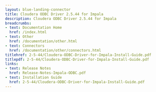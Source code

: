 ```yaml
---
layout: blue-landing-connector
title: Cloudera ODBC Driver 2.5.44 for Impala
description: Cloudera ODBC Driver 2.5.44 for Impala
breadcrumbs:
- text: Documentation Home
  href: /index.html
- text: Other
  href: /documentation/other.html
- text: Connectors
  href: /documentation/other/connectors.html
titlehref: 2-5-44/Cloudera-ODBC-Driver-for-Impala-Install-Guide.pdf
titlepdf: 2-5-44/Cloudera-ODBC-Driver-for-Impala-Install-Guide.pdf
links:
- text: Release Notes
  href: Release-Notes-Impala-ODBC.pdf
- text: Installation Guide
  href: 2-5-44/Cloudera-ODBC-Driver-for-Impala-Install-Guide.pdf
---
```

